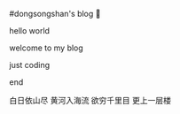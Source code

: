 #dongsongshan's blog :100:

hello world

welcome to my blog

just coding

end

白日依山尽
黄河入海流
欲穷千里目
更上一层楼
